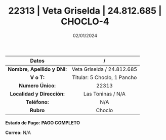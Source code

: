 ﻿---
title: 22313 | Veta Griselda | 24.812.685 | CHOCLO-4
date: 02/01/2024
draft: false
tags: ['toninas', 'titular', 'choclo']
---

|          **Datos**          |  /  |
|:---------------------------:|:---:|
| **Nombre, Apellido y DNI:** | Veta Griselda / 24.812.685 |
|          **V o T:**         | Titular: 5 Choclo, 1 Pancho |
|      **Numero Único:**      | 22313 |
|  **Localidad y Dirección:** | Las Toninas / N/A |
|        **Teléfono:**        | N/A |
|          **Rubro**          | Choclo |

**Estado de Pago:** **PAGO COMPLETO**

**Correo:** N/A
